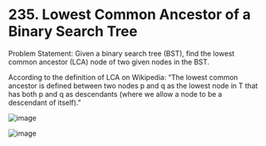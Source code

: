 # 235. Lowest Common Ancestor of a Binary Search Tree

Problem Statement: Given a binary search tree (BST), find the lowest common ancestor (LCA) node of two given nodes in the BST.

According to the definition of LCA on Wikipedia: “The lowest common ancestor is defined between two nodes p and q as the lowest node in T that has both p and q as descendants (where we allow a node to be a descendant of itself).”

 
 ![image](https://github.com/aryanv175/leetcode/assets/91381804/902bfcc6-7de4-4aff-9bcd-2bbaa888ea89)

![image](https://github.com/aryanv175/leetcode/assets/91381804/c5bccb37-bc71-41da-8473-10648dd2aa21)

